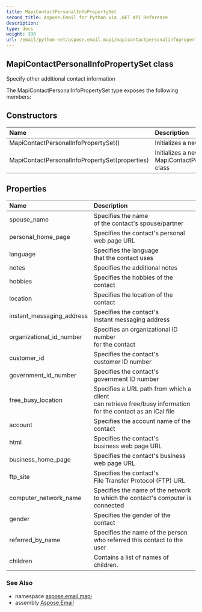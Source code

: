 ```yaml
---
title: MapiContactPersonalInfoPropertySet
second_title: Aspose.Email for Python via .NET API Reference
description: 
type: docs
weight: 390
url: /email/python-net/aspose.email.mapi/mapicontactpersonalinfopropertyset/
---
```


## MapiContactPersonalInfoPropertySet class

Specify other additional contact information

The MapiContactPersonalInfoPropertySet type exposes the following members:
## Constructors
| Name | Description |
| :- | :- |
|MapiContactPersonalInfoPropertySet()|Initializes a new instance of the|
|MapiContactPersonalInfoPropertySet(properties)|Initializes a new instance of the MapiContactPersonalInfoPropertySet class|
## Properties
| Name | Description |
| :- | :- |
|spouse_name|Specifies the name <br/>            of the contact's spouse/partner|
|personal_home_page|Specifies the contact's personal web page URL|
|language|Specifies the language <br/>            that the contact uses|
|notes|Specifies the additional notes|
|hobbies|Specifies the hobbies of the contact|
|location|Specifies the location of the contact|
|instant_messaging_address|Specifies the contact's <br/>            instant messaging address|
|organizational_id_number|Specifies an organizational ID number <br/>            for the contact|
|customer_id|Specifies the contact's <br/>            customer ID number|
|government_id_number|Specifies the contact's <br/>            government ID number|
|free_busy_location|Specifies a URL path from which a client <br/>            can retrieve free/busy information <br/>            for the contact as an iCal file|
|account|Specifies the account name of the contact|
|html|Specifies the contact's <br/>            business web page URL|
|business_home_page|Specifies the contact's business web page URL|
|ftp_site|Specifies the contact's <br/>            File Transfer Protocol (FTP) URL|
|computer_network_name|Specifies the name of the network <br/>            to which the contact's computer is connected|
|gender|Specifies the gender of the contact|
|referred_by_name|Specifies the name of the person <br/>            who referred this contact to the user|
|children|Contains a list of names of children.|

### See Also

* namespace [aspose.email.mapi](/email/python-net/aspose.email.mapi/)
* assembly [Aspose.Email](/slides/python-net/)

